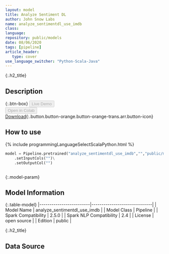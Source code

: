 ```yaml
---
layout: model
title: Analyze Sentiment DL
author: John Snow Labs
name: analyze_sentimentdl_use_imdb
class: 
language: 
repository: public/models
date: 08/06/2020
tags: [pipeline]
article_header:
   type: cover
use_language_switcher: "Python-Scala-Java"
---
```


{:.h2_title}
## Description 




{:.btn-box}
<button class="button button-orange" disabled>Live Demo</button><br/><button class="button button-orange" disabled>Open in Colab</button><br/>[Download](https://s3.amazonaws.com/auxdata.johnsnowlabs.com/public/models/analyze_sentimentdl_use_imdb_en_2.5.0_2.4_1591608106144.zip){:.button.button-orange.button-orange-trans.arr.button-icon}<br/>

## How to use 
<div class="tabs-box" markdown="1">

{% include programmingLanguageSelectScalaPython.html %}

```python
model = Pipeline.pretrained("analyze_sentimentdl_use_imdb","","public/models")\
	.setInputCols("")\
	.setOutputCol("")
```

```scala

```
</div>



{:.model-param}
## Model Information

{:.table-model}
|-------------------------|------------------------------|
| Model Name              | analyze_sentimentdl_use_imdb |
| Model Class             | Pipeline                     |
| Spark Compatibility     | 2.5.0                        |
| Spark NLP Compatibility | 2.4                          |
| License                 | open source                  |
| Edition                 | public                       |




{:.h2_title}
## Data Source


